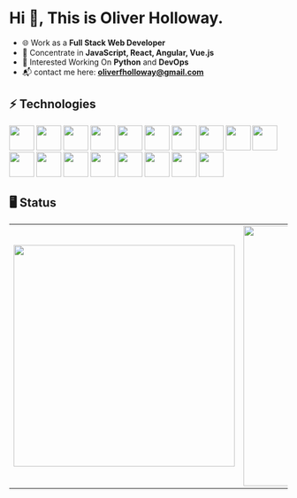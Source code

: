 # Hi 👋, This is Oliver Holloway.

- 🌐 Work as a **Full Stack Web Developer**
- 📱 Concentrate in **JavaScript, React, Angular, Vue.js**
- 👯 Interested Working On **Python** and **DevOps**
- 📬 contact me here: **oliverfholloway@gmail.com**


## ⚡ Technologies
<p aligh="center">
  <img src="https://cdn.jsdelivr.net/gh/devicons/devicon/icons/react/react-original.svg" height="45" />
  <img src="https://cdn.jsdelivr.net/gh/devicons/devicon/icons/nextjs/nextjs-original.svg" height="45" />
  <img src="https://cdn.jsdelivr.net/gh/devicons/devicon/icons/redux/redux-original.svg" height="45" />
  <img src="https://cdn.jsdelivr.net/gh/devicons/devicon/icons/vuejs/vuejs-original.svg" height="45" />
  <img src="https://cdn.jsdelivr.net/gh/devicons/devicon/icons/nuxtjs/nuxtjs-original.svg" height="45" />
  <img src="https://cdn.jsdelivr.net/gh/devicons/devicon/icons/angularjs/angularjs-original.svg" height="45" />
  <img src="https://cdn.jsdelivr.net/gh/devicons/devicon/icons/nodejs/nodejs-original.svg" height="45" />
  <img src="https://cdn.jsdelivr.net/gh/devicons/devicon/icons/express/express-original.svg" height="45" />
  <img src="https://cdn.jsdelivr.net/gh/devicons/devicon/icons/materialui/materialui-original.svg" height="45" />
  <img src="https://cdn.jsdelivr.net/gh/devicons/devicon/icons/tailwindcss/tailwindcss-original-wordmark.svg" height="45" />
  <img src="https://cdn.jsdelivr.net/gh/devicons/devicon/icons/javascript/javascript-original.svg" height="45" />
  <img src="https://cdn.jsdelivr.net/gh/devicons/devicon/icons/typescript/typescript-original.svg" height="45" />
  <img src="https://cdn.jsdelivr.net/gh/devicons/devicon/icons/css3/css3-original.svg" height="45" />
  <img src="https://cdn.jsdelivr.net/gh/devicons/devicon/icons/html5/html5-original.svg" height="45" />
  <img src="https://cdn.jsdelivr.net/gh/devicons/devicon/icons/less/less-plain-wordmark.svg" height="45" />  
  <img src="https://cdn.jsdelivr.net/gh/devicons/devicon/icons/mongodb/mongodb-original.svg" height="45" />
  <img src="https://cdn.jsdelivr.net/gh/devicons/devicon/icons/postgresql/postgresql-original.svg" height="45" />
  <img src="https://cdn.jsdelivr.net/gh/devicons/devicon/icons/npm/npm-original-wordmark.svg" height="45" />
</p>


## 🖥️ Status

<center>
  <table>
    <tr>
        <td>
          <img width="400px" align="center" 
               src="https://github-readme-stats.vercel.app/api/top-langs/?username=oliverfholloway&hide=ruby,makefile,vhdl,c,qmake,css&langs_count=6&layout=compact&theme=dracula" />
      </td>
      <td>
          <img width="470px" align="center" src="https://github-readme-stats.vercel.app/api?username=oliverfholloway&show_icons=true&count_private=true&theme=dracula" />
      </td>
    </tr>   
  </table>
</center>

